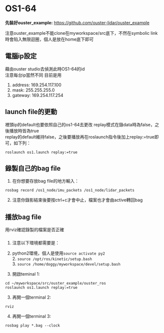 # OS1-64

**先裝好ouster_example:**   https://github.com/ouster-lidar/ouster_example

注意ouster_example不能clone在myworkspace/src底下，不然在symbolic link時會陷入無限迴圈，個人是放在home底下即可

電腦ip設定
----------

藉由ouster studio去偵測此時OS1-64的id  
注意每台ip當然不同
目前是用
1. address: 169.254.117.100
2. mask: 255.255.255.0
3. gateway: 169.254.117.254
  
  
launch file的更動
----------

裡頭ip的default也要依照自己的os1-64去更改
replay模式在錄data時為false，之後播放時皆為true  
replay的default維持false，之後要播放再在roslaunch指令後加上replay:=true即可，如下列：

`roslaunch os1.launch replay:=true`
   

錄製自己的bag file 
----------

1. 在你想要存放bag file的地方輸入：
  
  `rosbag record /os1_node/imu_packets /os1_node/lidar_packets`  
  
2. 注意你錄影結束後要按ctrl+c才會中止，檔案也才會由active轉回bag
  
播放bag file 
----------
用rviz確認錄製的檔案是否正確 
###
1. 注意以下環境都需要是：
1. python2環境，個人是使用`source activate py2`  
    2. `source /opt/ros/kinetic/setup.bash`  
      3. `source /home/doggy/myworkspace/devel/setup.bash`  
    
2. 開啟teminal 1:  
```
cd ~/myworkspace/src/ouster_example/ouster_ros
roslaunch os1.launch replay:=true
 ```
 
3. 再開一個terminal 2:  
```
rviz
```

4. 再開一個terminal 3:  
```  
rosbag play *.bag --clock
```   
